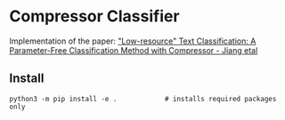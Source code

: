 # Compressor Classifier

Implementation of the paper: ["Low-resource" Text Classification: A Parameter-Free Classification Method with Compressor - Jiang etal](https://aclanthology.org/2023.findings-acl.426/)

## Install 

```
python3 -m pip install -e .            # installs required packages only
```